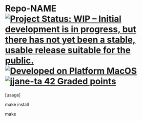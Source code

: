 # Repo-NAME [![Project Status: WIP – Initial development is in progress, but there has not yet been a stable, usable release suitable for the public.](https://www.repostatus.org/badges/latest/wip.svg)](https://www.repostatus.org/#wip) [![Developed on Platform MacOS](https://badgen.net/badge/Platform/macOS/grey?icon=default)](#) [![jjane-ta 42 Graded points](https://badgen.net/badge/Grade/pending/black?icon=default)](#)


[usage]

make install

make

